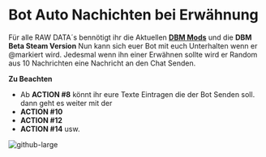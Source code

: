 # Bot Auto Nachichten bei Erwähnung

Für alle RAW DATA´s bennötigt ihr die Aktuellen **[DBM Mods](https://github.com/Discord-Bot-Maker-Mods/DBM-Mods)** und die **DBM Beta Steam Version**
Nun kann sich euer Bot mit euch Unterhalten wenn er @markiert wird. Jedesmal wenn ihn einer Erwähnen sollte wird er Random aus 10 Nachrichten eine Nachricht an den Chat Senden.

**Zu Beachten**
- Ab **ACTION #8** könnt ihr eure Texte Eintragen die der Bot Senden soll. dann geht es weiter mit der
- **ACTION #10**
- **ACTION #12**
- **ACTION #14** usw.

![github-large](https://i.imgur.com/KQyARmu.gif)
